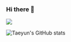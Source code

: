 ### Hi there 👋

<img src="https://img.shields.io/badge/javascript-F7DF1EB?style=for-the-badge&logo=javascript&logoColor=white">


![Taeyun's GitHub stats](https://github-readme-stats.vercel.app/api?username=txxnrd&show_icons=true&theme=radical)
<!--
**txxnrd/txxnrd** is a ✨ _special_ ✨ repository because its `README.md` (this file) appears on your GitHub profile.

Here are some ideas to get you started:

- 🔭 I’m currently working on ...
- 🌱 I’m currently learning ...
- 👯 I’m looking to collaborate on ...
- 🤔 I’m looking for help with ...
- 💬 Ask me about ...
- 📫 How to reach me: ...
- 😄 Pronouns: ...
- ⚡ Fun fact: ...
-->
